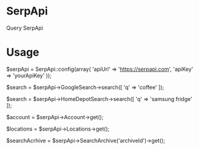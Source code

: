 # SerpApi 

Query SerpApi

# Usage

$serpApi = SerpApi::config(array(
    'apiUrl' => 'https://serpapi.com',
    'apiKey' => 'yourApiKey'
));

$search = $serpApi->GoogleSearch->search([
    'q' => 'coffee'
]);

$search = $serpApi->HomeDepotSearch->search([
    'q' => 'samsung fridge'
]);

$account = $serpApi->Account->get();

$locations = $serpApi->Locations->get();

$searchAcrhive = $serpApi->SearchArchive('archiveId')->get();